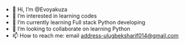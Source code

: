 - 👋 Hi, I’m @Evoyakuza
- 👀 I’m interested in learning codes
- 🌱 I’m currently learning Full stack Python developing
- 💞️ I’m looking to collaborate on learning Python
- 📫 How to reach me: email address-ulugbeksharif014@gmail.com

<!---
Evoyakuza/Evoyakuza is a ✨ special ✨ repository because its `README.md` (this file) appears on your GitHub profile.
You can click the Preview link to take a look at your changes.
--->
